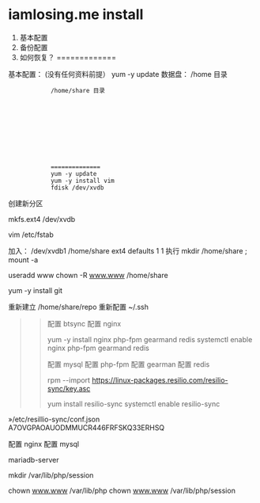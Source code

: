 # iamlosing.me install

1.  基本配置
2.  备份配置
3.  如何恢复？
=============


基本配置：  (没有任何资料前提）
      yum -y update 
        数据盘：
            /home 目录
                
                
                /home/share 目录
                    
                      








                ==============
                yum -y update
                yum -y install vim
                fdisk /dev/xvdb 
创建新分区 

mkfs.ext4 /dev/xvdb

vim /etc/fstab 

加入： /dev/xvdb1 /home/share  ext4  defaults 1 1 
执行  mkdir /home/share ;  mount -a

useradd  www
chown -R www.www /home/share


yum -y install git


重新建立 /home/share/repo 
重新配置   ~/.ssh


>>
>>配置 btsync
>>配置 nginx
>>
>>yum -y install nginx  php-fpm  gearmand redis
>>systemctl enable nginx  php-fpm gearmand redis
>>
>>配置 mysql 
>>配置 php-fpm
>>配置 gearman
>>配置 redis
>>
>>
>>
>>rpm --import https://linux-packages.resilio.com/resilio-sync/key.asc
>>
>>yum install resilio-sync
>>systemctl  enable resilio-sync
>>
>>
»/etc/resillio-sync/conf.json
A7OVGPAOAUODMMUCR446FRFSKQ33ERHSQ



配置 nginx
配置 mysql 





mariadb-server


mkdir /var/lib/php/session

chown www.www /var/lib/php
chown www.www /var/lib/php/session



